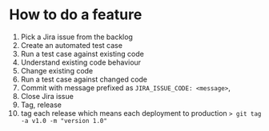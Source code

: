 # How to do a feature
1. Pick a Jira issue from the backlog
1. Create an automated test case
1. Run a test case against existing code
1. Understand existing code behaviour
1. Change existing code
1. Run a test case against changed code
1. Commit with message prefixed as `JIRA_ISSUE_CODE: <message>`, 
1. Close Jira issue
1. Tag, release 
  1. tag each release which means each deployment to production `> git tag -a v1.0 -m "version 1.0"`
